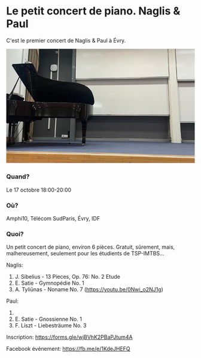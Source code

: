 # Le petit concert de piano. Naglis & Paul

C'est le premier concert de Naglis & Paul à Évry.

![cover-photo](./concert1-cover.jpg)

### Quand?

Le 17 octobre 18:00-20:00

### Où?

Amphi10, Télécom SudParis, Évry, IDF

### Quoi?

Un petit concert de piano, environ 6 pièces. Gratuit, sûrement, mais, malhereusement, seulement pour les étudients de TSP-IMTBS...

Naglis:

1. J. Sibelius - 13 Pieces, Op. 76: No. 2 Etude
2. E. Satie - Gymnopédie No. 1
3. A. Tyliūnas - Noname No. 7 (https://youtu.be/0Nwi_o2NJ1g)

Paul:

1.
2. E. Satie - Gnossienne No. 1
3. F. Liszt - Liebesträume No. 3

Inscription: https://forms.gle/wjBVhK2PBaPJtum4A

Facebook événement: https://fb.me/e/1KdeJHEFQ
